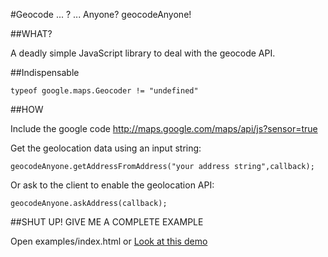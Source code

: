 #Geocode ... ? ... Anyone? geocodeAnyone!

##WHAT?

A deadly simple JavaScript library to deal with the geocode API.


##Indispensable

	typeof google.maps.Geocoder != "undefined"


##HOW

Include the google code 
	http://maps.google.com/maps/api/js?sensor=true

Get the geolocation data using an input string:

	geocodeAnyone.getAddressFromAddress("your address string",callback);

Or ask to the client to enable the geolocation API:

	geocodeAnyone.askAddress(callback);



##SHUT UP! GIVE ME A COMPLETE EXAMPLE

Open examples/index.html or  [Look at this demo](http://davideberardi.com/geocodeAnyone/examples/)